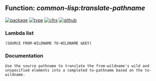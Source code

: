 ## Function: ***common-lisp:translate-pathname***
[![package](https://img.shields.io/badge/Package-COMMON--LISP-5f9ea0.svg?style=social&colorA=999999)](../) [![type](https://img.shields.io/badge/Type-Function-5f9ea0.svg?style=social&colorA=999999)](../#function) [![clhs](https://img.shields.io/badge/CLHS-TRANSLATE--PATHNAME-5f9ea0.svg?style=social&colorA=999999)](http://www.lispworks.com/documentation/HyperSpec/Body/f_tr_pn.htm) [![github](https://img.shields.io/badge/GitHub-View_the_source-5f9ea0.svg?style=social&colorA=999999&logo=github)](https://github.com/sbcl/sbcl/blob/master/src/code/target-pathname.lisp/) 
### Lambda list
```
(SOURCE FROM-WILDNAME TO-WILDNAME &KEY)
```
### Documentation
```
Use the source pathname to translate the from-wildname's wild and
unspecified elements into a completed to-pathname based on the to-wildname.
```
